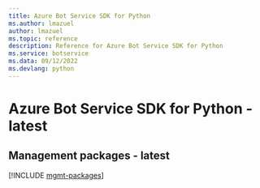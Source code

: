 ```yaml
---
title: Azure Bot Service SDK for Python
ms.author: lmazuel
author: lmazuel
ms.topic: reference
description: Reference for Azure Bot Service SDK for Python
ms.service: botservice
ms.data: 09/12/2022
ms.devlang: python
---
```

# Azure Bot Service SDK for Python - latest

## Management packages - latest
[!INCLUDE [mgmt-packages](bot-service-mgmt-index.md)]